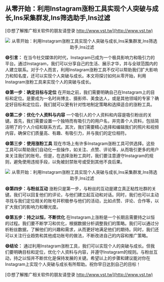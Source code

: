 ## **从零开始：利用Instagram涨粉工具实现个人突破与成长,Ins采集群发,Ins筛选助手,Ins过滤**

[😍想了解推广相关软件的朋友请登录 http://www.vst.tw](http://www.vst.tw)

 <center><img src="https://vst.tw/MP4/tuiguang/png/1.png" alt="从零开始：利用Instagram涨粉工具实现个人突破与成长,Ins采集群发,Ins筛选助手,Ins过滤"></center>

**😄引言：**
在当今社交媒体的时代，Instagram已成为一个极具影响力和吸引力的平台。通过Instagram，我们可以分享自己的生活、展示才华，并与全球范围内的人建立联系。对于个人而言，利用Instagram涨粉工具不仅可以帮助我们扩大影响力和知名度，还可以实现个人突破与成长。本文将探讨如何从零开始，利用Instagram涨粉工具来实现个人的突破与成长。

**😄第一步：确定目标与定位**
在开始之前，我们需要明确自己在Instagram上的目标和定位。是要成为一名时尚博主、摄影师、美食达人，或是其他领域的专家？确定好目标和定位后，我们就可以更有针对性地制定策略和选择适合的涨粉工具。

**😄第二步：优化个人资料与内容**
一个吸引人的个人资料和内容是吸引粉丝的关键。首先，我们需要设置一个独特而有吸引力的用户名，并完善个人资料，包括简洁明了的个人介绍和联系方式。其次，我们需要精心选择和编辑我们的照片和视频内容，确保它们质量高、有趣、有吸引力，并与我们的定位相符。

**😄第三步：使用涨粉工具**
现在市场上有许多Instagram涨粉工具可供选择。这些工具可以帮助我们自动化一些操作，如关注、点赞、评论等，从而吸引更多的用户来关注我们的账号。但是，在选择涨粉工具时，我们要注意遵守Instagram的规则，避免使用违规手段，以免被封禁账号或受到其他不良后果。

 <center><img src="https://vst.tw/MP4/tuiguang/png/7.png" alt="从零开始：利用Instagram涨粉工具实现个人突破与成长,Ins采集群发,Ins筛选助手,Ins过滤"></center>

**😄第四步：与粉丝互动**
涨粉只是第一步，与粉丝的互动是建立真正粘性社群的关键。我们可以回复他们的评论，与他们建立起互动和对话。同时，我们也可以主动寻找与我们定位相关的账号并积极参与他们的活动，比如点赞、评论、合作等，以扩大我们的影响力和曝光度。

**😄第五步：持之以恒，不断优化**
在Instagram上涨粉是一个长期且需要持之以恒的过程。我们要不断学习和优化，根据数据分析调整我们的策略。我们可以通过分析粉丝数据，了解他们的兴趣和需求，从而更好地满足他们的期待。同时，我们还可以关注行业趋势和其他成功账号的做法，不断改进自己的内容和推广策略。

**😄结论：**
通过利用Instagram涨粉工具，我们可以实现个人的突破与成长。但我们要明确目标和定位，优化个人资料与内容，并遵守Instagram的规则。与粉丝互动，持之以恒并不断优化是保持发展的关键。希望以上的步骤和建议能对你在Instagram上实现个人突破与成长有所帮助。祝你早日达到自己的目标！

[😍想了解推广相关软件的朋友请登录 http://www.vst.tw](http://www.vst.tw)



